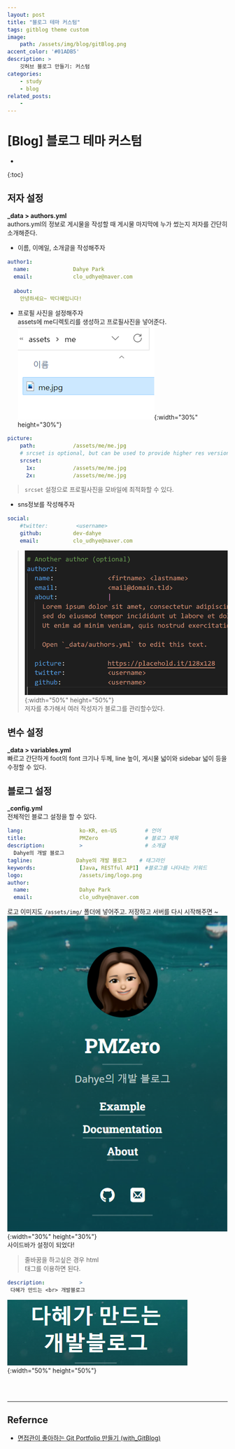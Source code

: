 ```yaml
---
layout: post
title: "블로그 테마 커스텀"
tags: gitblog theme custom
image: 
    path: /assets/img/blog/gitBlog.png
accent_color: '#01ADB5'
description: >
    깃허브 블로그 만들기: 커스텀
categories:
    - study
    - blog
related_posts:    
    -    
---
```

# [Blog] 블로그 테마 커스텀
* 
{:toc}

## 저자 설정
**_data > authors.yml**   
authors.yml의 정보로 게시물을 작성할 때 게시물 마지막에 누가 썼는지 저자를 간단히 소개해준다.

- 이름, 이메일, 소개글을 작성해주자   
```yml
author1:
  name:              Dahye Park
  email:             clo_udhye@naver.com

  about:             
    안녕하세요~ 박다혜입니다!
```

- 프로필 사진을 설정해주자   
assets에 me디렉토리를 생성하고 프로필사진을 넣어준다.   
![저자](/assets/img/blog/authors2.png){:width="30%" height="30%"}    

```yml
picture:
    path:            /assets/me/me.jpg
    # srcset is optional, but can be used to provide higher res versions for retina displays
    srcset:
      1x:            /assets/me/me.jpg
      2x:            /assets/me/me.jpg
```
> `srcset` 설정으로 프로필사진을 모바일에 최적화할 수 있다. 

- sns정보를 작성해주자   

```yml
social:
    #twitter:         <username>
    github:          dev-dahye
    email:           clo_udhye@naver.com
```
> ![다른저자](/assets/img/blog/authors1.png){:width="50%" height="50%"}   
 저자를 추가해서 여러 작성자가 블로그를 관리할수있다. 

## 변수 설정
**_data > variables.yml**   
빠르고 간단하게 foot의 font 크기나 두께, line 높이, 게시물 넓이와 sidebar 넓이 등을 수정할 수 있다.

## 블로그 설정
**_config.yml**   
전체적인 블로그 설정을 할 수 있다. 
```yml
lang:                  ko-KR, en-US         # 언어
title:                 PMZero               # 블로그 제목
description:           >                    # 소개글
  Dahye의 개발 블로그
tagline:              Dahye의 개발 블로그    # 태그라인
keywords:              [Java, RESTful API]  #블로그를 나타내는 키워드
logo:                  /assets/img/logo.png
author:
  name:                Dahye Park
  email:               clo_udhye@naver.com
```
로고 이미지도 `/assets/img/` 폴더에 넣어주고. 저장하고 서버를 다시 시작해주면 ~    
![로고](/assets/img/blog/config1.png){:width="30%" height="30%"}       
사이드바가 설정이 되었다!


> 줄바꿈을 하고싶은 경우 html <br>태그를 이용하면 된다.
 ```yml
 description:           >                    
  다혜가 만드는 <br> 개발블로그
 ```
 ![긴제목](/assets/img/blog/config3.png){:width="50%" height="50%"}  

<br>
<br>

- - -

## Refernce 
- [면접관이 좋아하는 Git Portfolio 만들기 (with_GitBlog)](https://projectlion.io/courses/technology/gitblog)